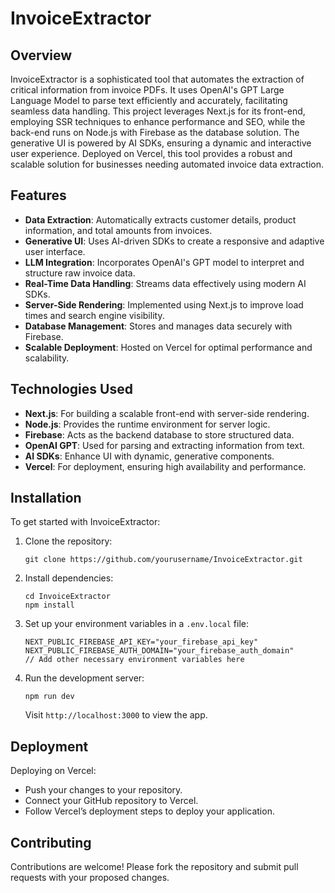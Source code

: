 

# InvoiceExtractor

## Overview
InvoiceExtractor is a sophisticated tool that automates the extraction of critical information from invoice PDFs. It uses OpenAI's GPT Large Language Model to parse text efficiently and accurately, facilitating seamless data handling. This project leverages Next.js for its front-end, employing SSR techniques to enhance performance and SEO, while the back-end runs on Node.js with Firebase as the database solution. The generative UI is powered by AI SDKs, ensuring a dynamic and interactive user experience. Deployed on Vercel, this tool provides a robust and scalable solution for businesses needing automated invoice data extraction.

## Features
- **Data Extraction**: Automatically extracts customer details, product information, and total amounts from invoices.
- **Generative UI**: Uses AI-driven SDKs to create a responsive and adaptive user interface.
- **LLM Integration**: Incorporates OpenAI's GPT model to interpret and structure raw invoice data.
- **Real-Time Data Handling**: Streams data effectively using modern AI SDKs.
- **Server-Side Rendering**: Implemented using Next.js to improve load times and search engine visibility.
- **Database Management**: Stores and manages data securely with Firebase.
- **Scalable Deployment**: Hosted on Vercel for optimal performance and scalability.

## Technologies Used
- **Next.js**: For building a scalable front-end with server-side rendering.
- **Node.js**: Provides the runtime environment for server logic.
- **Firebase**: Acts as the backend database to store structured data.
- **OpenAI GPT**: Used for parsing and extracting information from text.
- **AI SDKs**: Enhance UI with dynamic, generative components.
- **Vercel**: For deployment, ensuring high availability and performance.

## Installation

To get started with InvoiceExtractor:

1. Clone the repository:
   ```
   git clone https://github.com/yourusername/InvoiceExtractor.git
   ```
2. Install dependencies:
   ```
   cd InvoiceExtractor
   npm install
   ```
3. Set up your environment variables in a `.env.local` file:
   ```
   NEXT_PUBLIC_FIREBASE_API_KEY="your_firebase_api_key"
   NEXT_PUBLIC_FIREBASE_AUTH_DOMAIN="your_firebase_auth_domain"
   // Add other necessary environment variables here
   ```
4. Run the development server:
   ```
   npm run dev
   ```
   Visit `http://localhost:3000` to view the app.

## Deployment
Deploying on Vercel:
- Push your changes to your repository.
- Connect your GitHub repository to Vercel.
- Follow Vercel’s deployment steps to deploy your application.

## Contributing
Contributions are welcome! Please fork the repository and submit pull requests with your proposed changes.

